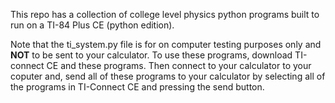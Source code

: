 This repo has a collection of college level physics python programs built to run on a TI-84 Plus CE (python edition). 

Note that the ti_system.py file is for on computer testing purposes only and **NOT** to be sent to your calculator.
To use these programs, download TI-connect CE and these programs. 
Then connect to your calculator to your coputer and, send all of these programs to your calculator by selecting all of the programs in TI-Connect CE and pressing the send button.

